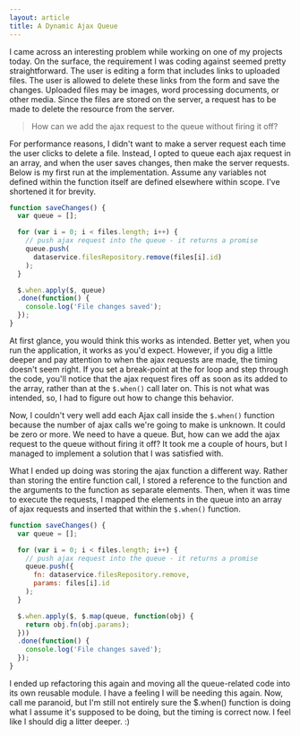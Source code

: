 ```yaml
---
layout: article
title: A Dynamic Ajax Queue
---
```


I came across an interesting problem while working on one of my projects today. On the surface, the requirement I was coding 
against seemed pretty straightforward. The user is editing a form that includes links to uploaded files. The user is allowed 
to delete these links from the form and save the changes. Uploaded files may be images, word processing documents, or other 
media. Since the files are stored on the server, a request has to be made to delete the resource from the server.

> How can we add the ajax request to the queue without firing it off?

For performance reasons, I didn't want to make a server request each time the user clicks to delete a file. Instead, I opted to 
queue each ajax request in an array, and when the user saves changes, then make the server requests. Below is my first run at 
the implementation. Assume any variables not defined within the function itself are defined elsewhere within scope. I've 
shortened it for brevity.

```javascript
function saveChanges() {
  var queue = [];

  for (var i = 0; i < files.length; i++) {
    // push ajax request into the queue - it returns a promise
    queue.push(
      dataservice.filesRepository.remove(files[i].id)
    );
  }

  $.when.apply($, queue)
  .done(function() {
    console.log('File changes saved');
  });
}
```

At first glance, you would think this works as intended. Better yet, when you run the application, it works as you'd expect. 
However, if you dig a little deeper and pay attention to when the ajax requests are made, the timing doesn't seem right. If you 
set a break-point at the for loop and step through the code, you'll notice that the ajax request fires off as soon as its added 
to the array, rather than at the `$.when()` call later on. This is not what was intended, so, I had to figure out how to change 
this behavior.

Now, I couldn't very well add each Ajax call inside the `$.when()` function because the number of ajax calls we're going to make 
is unknown. It could be zero or more. We need to have a queue. But, how can we add the ajax request to the queue without firing 
it off? It took me a couple of hours, but I managed to implement a solution that I was satisfied with.

What I ended up doing was storing the ajax function a different way. Rather than storing the entire function call, I stored a 
reference to the function and the arguments to the function as separate elements. Then, when it was time to execute the requests, 
I mapped the elements in the queue into an array of ajax requests and inserted that within the `$.when()` function.

```javascript
function saveChanges() {
  var queue = [];

  for (var i = 0; i < files.length; i++) {
    // push ajax request into the queue - it returns a promise
    queue.push({ 
      fn: dataservice.filesRepository.remove, 
      params: files[i].id
    );
  }

  $.when.apply($, $.map(queue, function(obj) {
    return obj.fn(obj.params);
  }))
  .done(function() {
    console.log('File changes saved');
  });
}
```

I ended up refactoring this again and moving all the queue-related code into its own reusable module. I have a feeling I will be 
needing this again. Now, call me paranoid, but I'm still not entirely sure the $.when() function is doing what I assume it's 
supposed to be doing, but the timing is correct now. I feel like I should dig a litter deeper. :)
